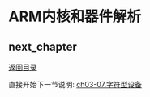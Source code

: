 # ARM内核和器件解析

## next_chapter

[返回目录](./SUMMARY.md)

直接开始下一节说明: [ch03-07.字符型设备](./ch03-07.char_device.md)
